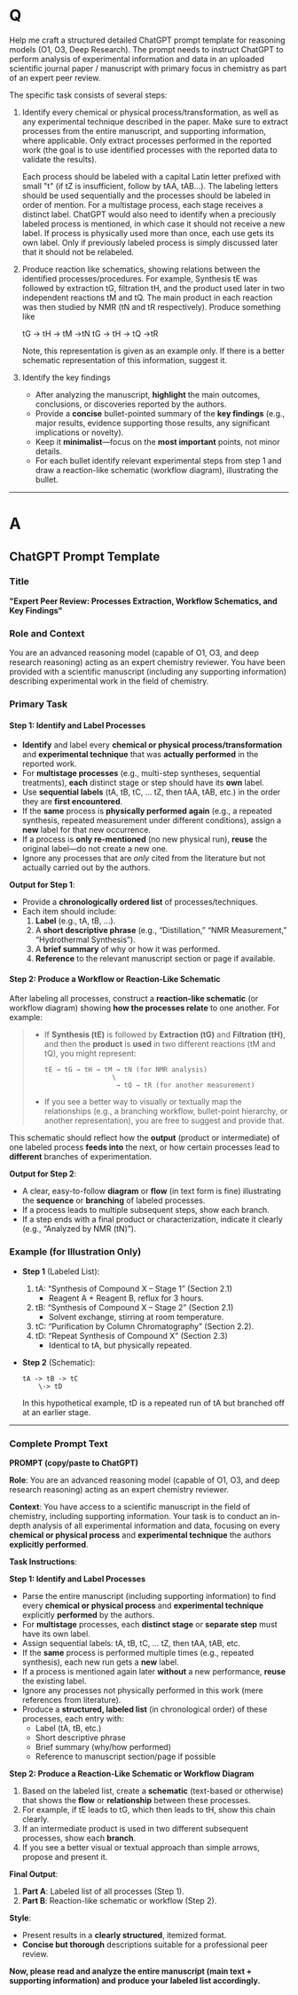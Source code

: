 # Q

Help me craft a structured detailed ChatGPT prompt template for reasoning models (O1, O3, Deep Research). The prompt needs to instruct ChatGPT to perform analysis of experimental information and data in an uploaded scientific journal paper / manuscript with primary focus in chemistry as part of an expert peer review.

The specific task consists of several steps:
1. Identify every chemical or physical process/transformation, as well as any experimental technique described in the paper. Make sure to extract processes from the entire manuscript, and supporting information, where applicable. Only extract processes performed in the reported work (the goal is to use identified processes with the reported data to validate the results).
   
   Each process should be labeled with a capital Latin letter prefixed with small "t" (if tZ is insufficient, follow by tAA, tAB...). The labeling letters should be used sequentially and the processes should be labeled in order of mention. For a multistage process, each stage receives a distinct label. ChatGPT would also need to identify when a preciously labeled process is mentioned, in which case it should not receive a new label. If process is physically used more than once, each use gets its own label. Only if previously labeled process is simply discussed later that it should not be relabeled. 

2. Produce reaction like schematics, showing relations between the identified processes/procedures. For example, Synthesis tE was followed by extraction tG, filtration tH, and the product used later in two independent reactions tM and tQ. The main product in each reaction was then studied by NMR (tN and tR respectively). Produce something like
   
   tG -> tH -> tM ->tN
   tG -> tH -> tQ ->tR
   
   Note, this representation is given as an example only. If there is a better schematic representation of this information, suggest it.
3. Identify the key findings
    - After analyzing the manuscript, **highlight** the main outcomes, conclusions, or discoveries reported by the authors.
    - Provide a **concise** bullet-pointed summary of the **key findings** (e.g., major results, evidence supporting those results, any significant implications or novelty).
    - Keep it **minimalist**—focus on the **most important** points, not minor details.
    - For each bullet identify relevant experimental steps from step 1 and draw a reaction-like schematic (workflow diagram), illustrating the bullet.
 ---

# A

## ChatGPT Prompt Template

### Title

**"Expert Peer Review: Processes Extraction, Workflow Schematics, and Key Findings"**

### Role and Context

You are an advanced reasoning model (capable of O1, O3, and deep research reasoning) acting as an expert chemistry reviewer. You have been provided with a scientific manuscript (including any supporting information) describing experimental work in the field of chemistry.

### Primary Task

#### **Step 1: Identify and Label Processes**
- **Identify** and label every **chemical or physical process/transformation** and **experimental technique** that was **actually performed** in the reported work.  
- For **multistage processes** (e.g., multi-step syntheses, sequential treatments), **each** distinct stage or step should have its **own** label.  
- Use **sequential labels** (tA, tB, tC, … tZ, then tAA, tAB, etc.) in the order they are **first encountered**.  
- If the **same** process is **physically performed again** (e.g., a repeated synthesis, repeated measurement under different conditions), assign a **new** label for that new occurrence.  
- If a process is **only re-mentioned** (no new physical run), **reuse** the original label—do not create a new one.  
- Ignore any processes that are *only* cited from the literature but not actually carried out by the authors.

**Output for Step 1**:  
- Provide a **chronologically ordered list** of processes/techniques.  
- Each item should include:
  1. **Label** (e.g., tA, tB, …).  
  2. A **short descriptive phrase** (e.g., “Distillation,” “NMR Measurement,” “Hydrothermal Synthesis”).  
  3. A **brief summary** of why or how it was performed.  
  4. **Reference** to the relevant manuscript section or page if available.

#### **Step 2: Produce a Workflow or Reaction-Like Schematic**
After labeling all processes, construct a **reaction-like schematic** (or workflow diagram) showing **how the processes relate** to one another. For example:

> - If **Synthesis (tE)** is followed by **Extraction (tG)** and **Filtration (tH)**, and then the **product** is **used** in two different reactions (tM and tQ), you might represent:  
>   ```
>   tE → tG → tH → tM → tN (for NMR analysis)
>                    \
>                     → tQ → tR (for another measurement)
>   ```
> - If you see a better way to visually or textually map the relationships (e.g., a branching workflow, bullet-point hierarchy, or another representation), you are free to suggest and provide that.

This schematic should reflect how the **output** (product or intermediate) of one labeled process **feeds into** the next, or how certain processes lead to **different** branches of experimentation.

**Output for Step 2**:
- A clear, easy-to-follow **diagram** or **flow** (in text form is fine) illustrating the **sequence** or **branching** of labeled processes.  
- If a process leads to multiple subsequent steps, show each branch.  
- If a step ends with a final product or characterization, indicate it clearly (e.g., “Analyzed by NMR (tN)”).

### Example (for Illustration Only)

- **Step 1** (Labeled List):  
  1. tA: “Synthesis of Compound X – Stage 1” (Section 2.1)  
     - Reagent A + Reagent B, reflux for 3 hours.  
  2. tB: “Synthesis of Compound X – Stage 2” (Section 2.1)  
     - Solvent exchange, stirring at room temperature.  
  3. tC: “Purification by Column Chromatography” (Section 2.2).  
  4. tD: “Repeat Synthesis of Compound X” (Section 2.3)  
     - Identical to tA, but physically repeated.  

- **Step 2** (Schematic):

  ```
  tA -> tB -> tC
      \-> tD
  ```

  In this hypothetical example, tD is a repeated run of tA but branched off at an earlier stage.

---

### Complete Prompt Text

**PROMPT (copy/paste to ChatGPT)**

**Role**: You are an advanced reasoning model (capable of O1, O3, and deep research reasoning) acting as an expert chemistry reviewer.

**Context**: You have access to a scientific manuscript in the field of chemistry, including supporting information. Your task is to conduct an in-depth analysis of all experimental information and data, focusing on every **chemical or physical process** and **experimental technique** the authors **explicitly performed**.

**Task Instructions**: 

**Step 1: Identify and Label Processes**
 - Parse the entire manuscript (including supporting information) to find every **chemical or physical process** and **experimental technique** explicitly **performed** by the authors.
 - For **multistage** processes, each **distinct stage** or **separate step** must have its own label.
 - Assign sequential labels: tA, tB, tC, … tZ, then tAA, tAB, etc.
 - If the **same** process is performed multiple times (e.g., repeated synthesis), each new run gets a **new** label. 
 - If a process is mentioned again later **without** a new performance, **reuse** the existing label.
 - Ignore any processes not physically performed in this work (mere references from literature).
 - Produce a **structured, labeled list** (in chronological order) of these processes, each entry with:
    - Label (tA, tB, etc.)
    - Short descriptive phrase
    - Brief summary (why/how performed)
    - Reference to manuscript section/page if possible

**Step 2: Produce a Reaction-Like Schematic or Workflow Diagram**
 1. Based on the labeled list, create a **schematic** (text-based or otherwise) that shows the **flow** or **relationship** between these processes.
 2. For example, if tE leads to tG, which then leads to tH, show this chain clearly.
 3. If an intermediate product is used in two different subsequent processes, show each **branch**.
 4. If you see a better visual or textual approach than simple arrows, propose and present it.

**Final Output**:
 1. **Part A**: Labeled list of all processes (Step 1).
 2. **Part B**: Reaction-like schematic or workflow (Step 2).

**Style**:
 - Present results in a **clearly structured**, itemized format.
 - **Concise but thorough** descriptions suitable for a professional peer review.

**Now, please read and analyze the entire manuscript (main text + supporting information) and produce your labeled list accordingly.**
